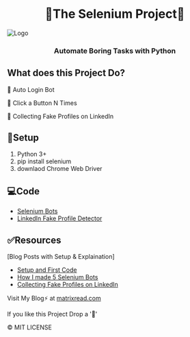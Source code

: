 <h1 align="center">
	🤖The Selenium Project🐍
</h1>

![Logo](https://github.com/AbhiramReddyD/The-Selenium-Project/blob/master/automate.png)
<h3 align="center">
	Automate Boring Tasks with Python
</h3>

## What does this Project Do?

🔰 Auto Login Bot

🔰 Click a Button N Times

🔰 Collecting Fake Profiles on LinkedIn

## 🚀Setup
1. Python 3+
2. pip install selenium
3. downlaod Chrome Web Driver  

## 💻Code
* <a href="https://github.com/AbhiramReddyD/The-Selenium-Project/blob/master/01_Selenium_Bots.ipynb">Selenium Bots</a>
* <a href="https://github.com/AbhiramReddyD/The-Selenium-Project/blob/master/02_LinkedIn_Fake_Profile_Collector.ipynb">LinkedIn Fake Profile Detector</a>

## ✅Resources 
[Blog Posts with Setup & Explaination]
* <a href="https://matrixread.com/program-to-click-a-button-n-times/">Setup and First Code</a>
* <a href="https://matrixread.com/how-i-made-5-selenium-bots/">How I made 5 Selenium Bots</a>
* <a href="https://matrixread.com/collecting-fake-profiles-on-linkedin/">Collecting Fake Profiles on LinkedIn</a>

Visit My Blog⚡ at [matrixread.com](https://matrixread.com/)

If you like this Project Drop a '🌟' 

© MIT LICENSE
